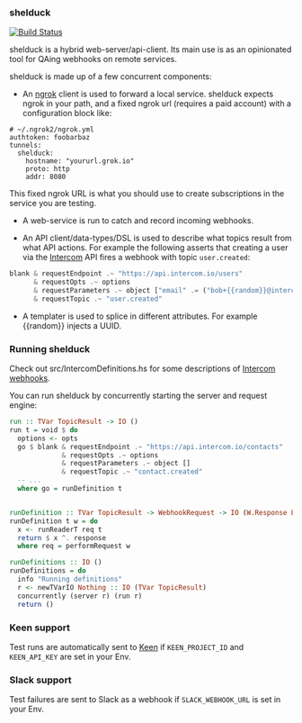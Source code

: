 ### shelduck

[![Build
Status](https://semaphoreci.com/api/v1/projects/dff9e854-4c40-49ac-afc9-204f9a70c370/585391/badge.svg)](https://semaphoreci.com/robertjflong/shelduck)

shelduck is a hybrid web-server/api-client. Its main use is as an opinionated tool for QAing webhooks on remote services.

shelduck is made up of a few concurrent components:

* An [ngrok](https://ngrok.com/) client is used to forward a local service. shelduck expects ngrok in your path, and a fixed ngrok url (requires a paid account) with a configuration block like:

```
# ~/.ngrok2/ngrok.yml
authtoken: foobarbaz
tunnels:
  shelduck:
    hostname: "yoururl.grok.io"
    proto: http
    addr: 8080
```

This fixed ngrok URL is what you should use to create subscriptions in the service you are testing.

* A web-service is run to catch and record incoming webhooks.

* An API client/data-types/DSL is used to describe what topics result from what API actions. For example the following asserts that creating a user via the [Intercom](https://www.intercom.io) API fires a webhook with topic `user.created`:

```haskell
blank & requestEndpoint .~ "https://api.intercom.io/users"
      & requestOpts .~ options
      & requestParameters .~ object ["email" .= ("bob+{{random}}@intercom.io" :: T.Text)]
      & requestTopic .~ "user.created"
```

* A templater is used to splice in different attributes. For example {{random}} injects a UUID.

### Running shelduck

Check out src/IntercomDefinitions.hs for some descriptions of [Intercom webhooks](https://doc.intercom.io/api/#webhooks-and-notifications).

You can run shelduck by concurrently starting the server and request engine:

```haskell
run :: TVar TopicResult -> IO ()
run t = void $ do
  options <- opts
  go $ blank & requestEndpoint .~ "https://api.intercom.io/contacts"
             & requestOpts .~ options
             & requestParameters .~ object []
             & requestTopic .~ "contact.created"
  -- ...
  where go = runDefinition t


runDefinition :: TVar TopicResult -> WebhookRequest -> IO (W.Response L.ByteString)
runDefinition t w = do
  x <- runReaderT req t
  return $ x ^. response
  where req = performRequest w

runDefinitions :: IO ()
runDefinitions = do
  info "Running definitions"
  r <- newTVarIO Nothing :: IO (TVar TopicResult)
  concurrently (server r) (run r)
  return ()
```

### Keen support

Test runs are automatically sent to [Keen](https://keen.io/) if `KEEN_PROJECT_ID` and `KEEN_API_KEY` are set in your Env.

### Slack support

Test failures are sent to Slack as a webhook if `SLACK_WEBHOOK_URL` is set in your Env.
